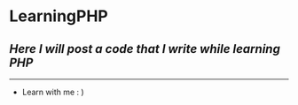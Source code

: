 # **LearningPHP**
## _Here I will post a code that I write while learning PHP_

___

- Learn with me : )
